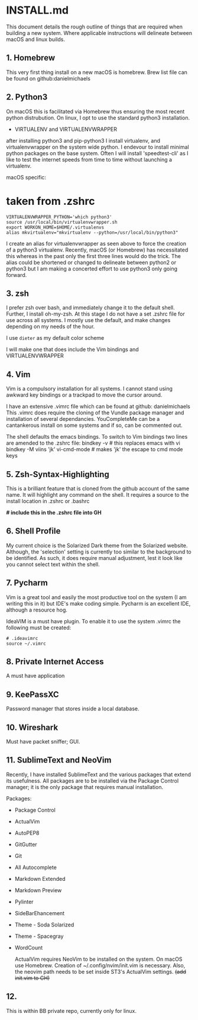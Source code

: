 # INSTALL.md #

This document details the rough outline of things that are required when building a new system. Where applicable instructions will delineate between macOS and linux builds.

## 1. Homebrew

This very first thing install on a new macOS is homebrew.
Brew list file can be found on github:danielmichaels

## 2. Python3

On macOS this is facilitated via Homebrew thus ensuring the most recent python
distrubution. On linux, I opt to use the standard python3 installation.

* VIRTUALENV and VIRTUALENVWRAPPER

after installing python3 and pip-python3 I install virtualenv, and virtualenvwrapper
on the system wide python. I endevour to install minimal python packages on the
base system. Often I will install 'speedtest-cli' as I like to test the internet
speeds from time to time without launching a virtualenv.

macOS specific:
# taken from .zshrc
	VIRTUALENVWRAPPER_PYTHON='which python3'
	source /usr/local/bin/virtualenvwrapper.sh
	export WORKON_HOME=$HOME/.virtualenvs
	alias mkvirtualenv="mkvirtualenv --python=/usr/local/bin/python3"

I create an alias for virtualenvwrapper as seen above to force the creation of
a python3 virtualenv. Recently, macOS (or Homebrew) has necessitated this
whereas in the past only the first three lines would do the trick. The alias 
could be shortened or changed to delineate between python2 or python3 but I am
making a concerted effort to use python3 only going forward.

## 3. zsh

I prefer zsh over bash, and immediately change it to the default shell. Further,
I install oh-my-zsh. At this stage I do not have a set .zshrc file for use across 
all systems. I mostly use the default, and make changes depending on my needs
of the hour.

I use `dieter` as my default color scheme

I will make one that does include the Vim bindings and VIRTUALENVWRAPPER 

## 4. Vim

Vim is a compulsory installation for all systems. I cannot stand using awkward
key bindings or a trackpad to move the cursor around. 

I have an extensive .vimrc file which can be found at github: danielmichaels
This .vimrc does require the cloning of the Vundle package manager and installation
of several dependancies. YouCompleteMe can be a cantankerous install on some
systems and if so, can be commented out.

The shell defaults the emacs bindings. To switch to Vim bindings two lines are
amended to the .zshrc file:
  bindkey -v # this replaces emacs with vi
  bindkey -M viins 'jk' vi-cmd-mode # makes 'jk' the escape to cmd mode keys

## 5. Zsh-Syntax-Highlighting

This is a brilliant feature that is cloned from the github account of the same
name. It will highlight any command on the shell. It requires a source to the
install location in .zshrc or .bashrc

**# include this in the .zshrc file into GH**

## 6. Shell Profile

My current choice is the Solarized Dark theme from the Solarized website. Although,
the 'selection' setting is currently too similar to the background to be identified.
As such, it does require manual adjustment, lest it look like you cannot select
text within the shell.

## 7. Pycharm

Vim is a great tool and easily the most productive tool on the system (I am
writing this in it) but IDE's make coding simple. Pycharm is an excellent IDE,
although a resource hog. 

IdeaVIM is a must have plugin. To enable it to use the system .vimrc the following
must be created:

	# .ideavimrc
	source ~/.vimrc

## 8. Private Internet Access

A must have application

## 9. KeePassXC

Password manager that stores inside a local database.

## 10. Wireshark

Must have packet sniffer; GUI.

## 11. SublimeText and NeoVim

Recently, I have installed SublimeText and the various packages that extend its usefulness.
All packages are to be installed via the Package Control manager; it is the only package that 
requires manual installation.

Packages:
- Package Control
- ActualVim
- AutoPEP8
- GitGutter
- Git
- All Autocomplete
- Markdown Extended
- Markdown Preview
- Pylinter
- SideBarEhancement
- Theme - Soda Solarized
- Theme - Spacegray
- WordCount

	ActualVim requires NeoVim to be installed on the system. On macOS use Homebrew.
	Creation of ~/.config/nvim/init.vim is necessary.
  Also, the neovim path needs to be set inside ST3's ActualVim settings.
	~~(add init.vim to GH)~~

	
## 12. 

This is within BB private repo, currently only for linux.
